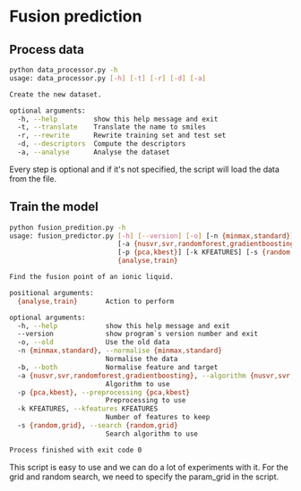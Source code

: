 # Fusion prediction

## Process data

```bash
python data_processor.py -h
usage: data_processor.py [-h] [-t] [-r] [-d] [-a]

Create the new dataset.

optional arguments:
  -h, --help         show this help message and exit
  -t, --translate    Translate the name to smiles
  -r, --rewrite      Rewrite training set and test set
  -d, --descriptors  Compute the descriptors
  -a, --analyse      Analyse the dataset
```

Every step is optional and if it's not specified, the script will load the data from the file.

## Train the model

```bash
python fusion_predition.py -h
usage: fusion_predictor.py [-h] [--version] [-o] [-n {minmax,standard}] [-b]
                           [-a {nusvr,svr,randomforest,gradientboosting}]
                           [-p {pca,kbest}] [-k KFEATURES] [-s {random,grid}]
                           {analyse,train}

Find the fusion point of an ionic liquid.

positional arguments:
  {analyse,train}       Action to perform

optional arguments:
  -h, --help            show this help message and exit
  --version             show program`s version number and exit
  -o, --old             Use the old data
  -n {minmax,standard}, --normalise {minmax,standard}
                        Normalise the data
  -b, --both            Normalise feature and target
  -a {nusvr,svr,randomforest,gradientboosting}, --algorithm {nusvr,svr,randomforest,gradientboosting}
                        Algorithm to use
  -p {pca,kbest}, --preprocessing {pca,kbest}
                        Preprocessing to use
  -k KFEATURES, --kfeatures KFEATURES
                        Number of features to keep
  -s {random,grid}, --search {random,grid}
                        Search algorithm to use

Process finished with exit code 0
```

This script is easy to use and we can do a lot of experiments with it.
For the grid and random search, we need to specify the param_grid in the script.
